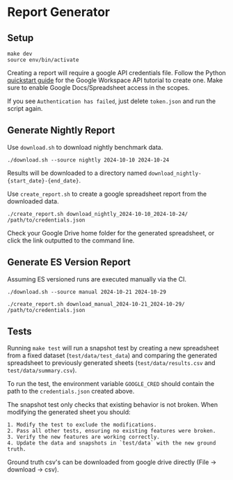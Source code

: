# Report Generator

## Setup

```shell
make dev
source env/bin/activate
```

Creating a report will require a google API credentials file. Follow the Python [quickstart guide](https://developers.google.com/docs/api/quickstart/python) for the Google Workspace API tutorial to create one. Make sure to enable Google Docs/Spreadsheet access in the scopes.

If you see `Authentication has failed`, just delete `token.json` and run the script again.

## Generate Nightly Report

Use `download.sh` to download nightly benchmark data.

```shell
./download.sh --source nightly 2024-10-10 2024-10-24
```

Results will be downloaded to a directory named `download_nightly-{start_date}-{end_date}`.

Use `create_report.sh` to create a google spreadsheet report from the downloaded data.

```shell
./create_report.sh download_nightly_2024-10-10_2024-10-24/ /path/to/credentials.json
```

Check your Google Drive home folder for the generated spreadsheet, or click the link outputted to the command line.

## Generate ES Version Report

Assuming ES versioned runs are executed manually via the CI.

```shell
./download.sh --source manual 2024-10-21 2024-10-29

./create_report.sh download_manual_2024-10-21_2024-10-29/ /path/to/credentials.json
```


## Tests

Running `make test` will run a snapshot test by creating a new spreadsheet from a fixed dataset (`test/data/test_data`) and comparing the generated spreadsheet to previously generated sheets (`test/data/results.csv` and `test/data/summary.csv`).

To run the test, the environment variable `GOOGLE_CRED` should contain the path to the `credentials.json` created above.

The snapshot test only checks that existing behavior is not broken. When modifying the generated sheet you should:

    1. Modify the test to exclude the modifications.
    2. Pass all other tests, ensuring no existing features were broken.
    3. Verify the new features are working correctly.
    4. Update the data and snapshots in `test/data` with the new ground truth.

Ground truth csv's can be downloaded from google drive directly (File -> download -> csv).
